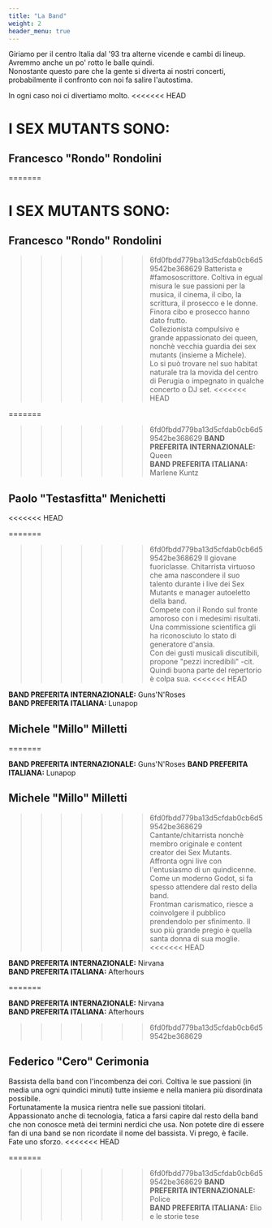 ```yaml
---
title: "La Band"
weight: 2
header_menu: true
---
```

Giriamo per il centro Italia dal '93 tra alterne vicende e cambi di lineup.  
Avremmo anche un po' rotto le balle quindi.  
Nonostante questo pare che la gente si diverta ai nostri concerti, probabilmente il confronto con noi fa salire l'autostima.  

In ogni caso noi ci divertiamo molto.
<<<<<<< HEAD
  
# I SEX MUTANTS SONO:
  
## Francesco "Rondo" Rondolini
  
=======

# I SEX MUTANTS SONO:

## Francesco "Rondo" Rondolini

>>>>>>> 6fd0fbdd779ba13d5cfdab0cb6d59542be368629
Batterista e #famososcrittore. Coltiva in egual misura le sue passioni per la musica, il cinema, il cibo, la scrittura, il prosecco e le donne.  
Finora cibo e prosecco hanno dato frutto.  
Collezionista compulsivo e grande appassionato dei queen, nonchè vecchia guardia dei sex mutants (insieme a Michele).  
Lo si può trovare nel suo habitat naturale tra la movida del centro di Perugia o impegnato in qualche concerto o DJ set.
<<<<<<< HEAD
  
=======

>>>>>>> 6fd0fbdd779ba13d5cfdab0cb6d59542be368629
**BAND PREFERITA INTERNAZIONALE:** Queen  
**BAND PREFERITA ITALIANA:** Marlene Kuntz  

## Paolo "Testasfitta" Menichetti
<<<<<<< HEAD
  
=======

>>>>>>> 6fd0fbdd779ba13d5cfdab0cb6d59542be368629
Il giovane fuoriclasse. Chitarrista virtuoso che ama nascondere il suo talento durante i live dei Sex Mutants e manager autoeletto della band.  
Compete con il Rondo sul fronte amoroso con i medesimi risultati.
Una commissione scientifica gli ha riconosciuto lo stato di generatore d'ansia.  
Con dei gusti musicali discutibili, propone "pezzi incredibili" -cit.
Quindi buona parte del repertorio è colpa sua.
<<<<<<< HEAD
  
**BAND PREFERITA INTERNAZIONALE:** Guns'N'Roses  
**BAND PREFERITA ITALIANA:** Lunapop  

## Michele "Millo" Milletti
  
=======

**BAND PREFERITA INTERNAZIONALE:** Guns'N'Roses
**BAND PREFERITA ITALIANA:** Lunapop  

## Michele "Millo" Milletti

>>>>>>> 6fd0fbdd779ba13d5cfdab0cb6d59542be368629
Cantante/chitarrista nonchè membro originale e content creator dei Sex Mutants.  
Affronta ogni live con l'entusiasmo di un quindicenne.  
Come un moderno Godot, si fa spesso attendere dal resto della band.  
Frontman carismatico, riesce a coinvolgere il pubblico prendendolo per sfinimento.
Il suo più grande pregio è quella santa donna di sua moglie.
<<<<<<< HEAD
  
**BAND PREFERITA INTERNAZIONALE:** Nirvana  
**BAND PREFERITA ITALIANA:** Afterhours  
  
=======

**BAND PREFERITA INTERNAZIONALE:** Nirvana  
**BAND PREFERITA ITALIANA:** Afterhours  

>>>>>>> 6fd0fbdd779ba13d5cfdab0cb6d59542be368629
## Federico "Cero" Cerimonia

Bassista della band con l'incombenza dei cori. Coltiva le sue passioni (in media una ogni quindici minuti) tutte insieme e nella maniera più disordinata possibile.  
Fortunatamente la musica rientra nelle sue passioni titolari.  
Appassionato anche di tecnologia, fatica a farsi capire dal resto della band che non conosce metà dei termini nerdici che usa.
Non potete dire di essere fan di una band se non ricordate il nome del bassista.
Vi prego, è facile.
Fate uno sforzo.
<<<<<<< HEAD
  
=======

>>>>>>> 6fd0fbdd779ba13d5cfdab0cb6d59542be368629
**BAND PREFERITA INTERNAZIONALE:** Police  
**BAND PREFERITA ITALIANA:** Elio e le storie tese  
